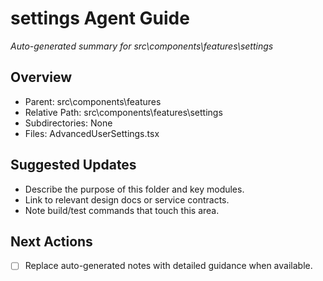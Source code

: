 ﻿# settings Agent Guide
*Auto-generated summary for src\components\features\settings*

## Overview
- Parent: src\components\features
- Relative Path: src\components\features\settings
- Subdirectories: None
- Files: AdvancedUserSettings.tsx

## Suggested Updates
- Describe the purpose of this folder and key modules.
- Link to relevant design docs or service contracts.
- Note build/test commands that touch this area.

## Next Actions
- [ ] Replace auto-generated notes with detailed guidance when available.

